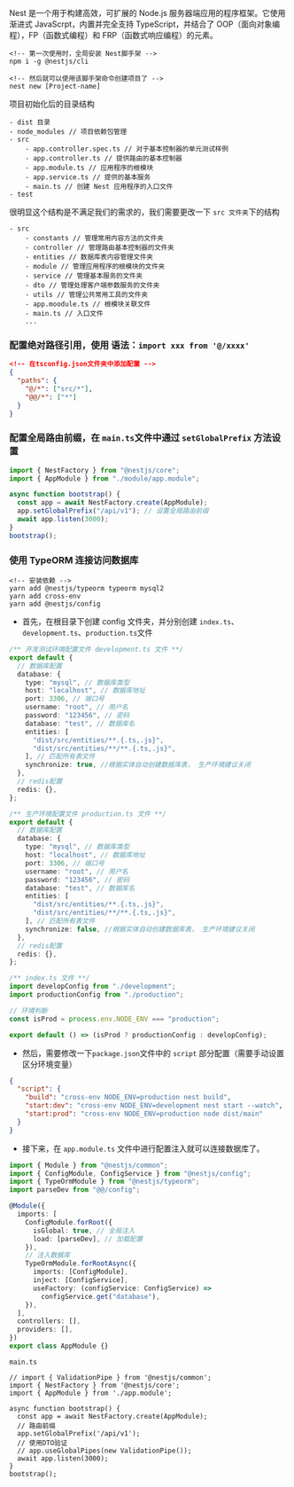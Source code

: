 Nest 是一个用于构建高效，可扩展的 Node.js 服务器端应用的程序框架。它使用渐进式 JavaScrpt，内置并完全支持 TypeScript，并结合了 OOP（面向对象编程），FP（函数式编程）和 FRP（函数式响应编程）的元素。

```
<!-- 第一次使用时，全局安装 Nest脚手架 -->
npm i -g @nestjs/cli

<!-- 然后就可以使用该脚手架命令创建项目了 -->
nest new [Project-name]
```

项目初始化后的目录结构

```
- dist 目录
- node_modules // 项目依赖包管理
- src
    - app.controller.spec.ts // 对于基本控制器的单元测试样例
    - app.controller.ts // 提供路由的基本控制器
    - app.module.ts // 应用程序的根模块
    - app.service.ts // 提供的基本服务
    - main.ts // 创建 Nest 应用程序的入口文件
- test
```

很明显这个结构是不满足我们的需求的，我们需要更改一下 `src 文件夹`下的结构

```
- src
    - constants // 管理常用内容方法的文件夹
    - controller // 管理路由基本控制器的文件夹
    - entities // 数据库表内容管理文件夹
    - module // 管理应用程序的根模块的文件夹
    - service // 管理基本服务的文件夹
    - dto // 管理处理客户端参数服务的文件夹
    - utils // 管理公共常用工具的文件夹
    - app.moodule.ts // 根模块关联文件
    - main.ts // 入口文件
    ...
```

### 配置绝对路径引用，使用 语法：`import xxx from '@/xxxx'`

```json
<!-- 在tsconfig.json文件夹中添加配置 -->
{
  "paths": {
    "@/*": ["src/*"],
    "@@/*": ["*"]
  }
}
```

### 配置全局路由前缀，在 `main.ts`文件中通过 `setGlobalPrefix` 方法设置

```ts
import { NestFactory } from "@nestjs/core";
import { AppModule } from "./module/app.module";

async function bootstrap() {
  const app = await NestFactory.create(AppModule);
  app.setGlobalPrefix("/api/v1"); // 设置全局路由前缀
  await app.listen(3000);
}
bootstrap();
```

### 使用 TypeORM 连接访问数据库

```
<!-- 安装依赖 -->
yarn add @nestjs/typeorm typeorm mysql2
yarn add cross-env
yarn add @nestjs/config
```

- 首先，在根目录下创建 config 文件夹，并分别创建 `index.ts`、`development.ts`、`production.ts`文件

```ts
/** 开发测试环境配置文件 development.ts 文件 **/
export default {
  // 数据库配置
  database: {
    type: "mysql", // 数据库类型
    host: "localhost", // 数据库地址
    port: 3306, // 端口号
    username: "root", // 用户名
    password: "123456", // 密码
    database: "test", // 数据库名
    entities: [
      "dist/src/entities/**.{.ts,.js}",
      "dist/src/entities/**/**.{.ts,.js}",
    ], // 匹配所有表文件
    synchronize: true, //根据实体自动创建数据库表， 生产环境建议关闭
  },
  // redis配置
  redis: {},
};

/** 生产环境配置文件 production.ts 文件 **/
export default {
  // 数据库配置
  database: {
    type: "mysql", // 数据库类型
    host: "localhost", // 数据库地址
    port: 3306, // 端口号
    username: "root", // 用户名
    password: "123456", // 密码
    database: "test", // 数据库名
    entities: [
      "dist/src/entities/**.{.ts,.js}",
      "dist/src/entities/**/**.{.ts,.js}",
    ], // 匹配所有表文件
    synchronize: false, //根据实体自动创建数据库表， 生产环境建议关闭
  },
  // redis配置
  redis: {},
};

/** index.ts 文件 **/
import developConfig from "./development";
import productionConfig from "./production";

// 环境判断
const isProd = process.env.NODE_ENV === "production";

export default () => (isProd ? productionConfig : developConfig);
```

- 然后，需要修改一下`package.json`文件中的 `script` 部分配置（需要手动设置区分环境变量）

```json
{
  "script": {
    "build": "cross-env NODE_ENV=production nest build",
    "start:dev": "cross-env NODE_ENV=development nest start --watch",
    "start:prod": "cross-env NODE_ENV=production node dist/main"
  }
}
```

- 接下来，在 `app.module.ts` 文件中进行配置注入就可以连接数据库了。

```ts
import { Module } from "@nestjs/common";
import { ConfigModule, ConfigService } from "@nestjs/config";
import { TypeOrmModule } from "@nestjs/typeorm";
import parseDev from "@@/config";

@Module({
  imports: [
    ConfigModule.forRoot({
      isGlobal: true, // 全局注入
      load: [parseDev], // 加载配置
    }),
    // 注入数据库
    TypeOrmModule.forRootAsync({
      imports: [ConfigModule],
      inject: [ConfigService],
      useFactory: (configService: ConfigService) =>
        configService.get("database"),
    }),
  ],
  controllers: [],
  providers: [],
})
export class AppModule {}
```

`main.ts`

```TS
// import { ValidationPipe } from '@nestjs/common';
import { NestFactory } from '@nestjs/core';
import { AppModule } from './app.module';

async function bootstrap() {
  const app = await NestFactory.create(AppModule);
  // 路由前缀
  app.setGlobalPrefix('/api/v1');
  // 使用DTO验证
  // app.useGlobalPipes(new ValidationPipe());
  await app.listen(3000);
}
bootstrap();

```
